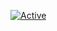 [![Active](https://img.shields.io/badge/Experience-7%20Years-blue)](https://www.github.com/ZelliDev)
